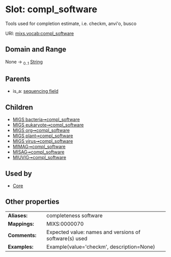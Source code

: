
# Slot: compl_software


Tools used for completion estimate, i.e. checkm, anvi'o, busco

URI: [mixs.vocab:compl_software](https://w3id.org/mixs/vocab/compl_software)


## Domain and Range

None &#8594;  <sub>0..1</sub> [String](types/String.md)

## Parents

 *  is_a: [sequencing field](sequencing_field.md)

## Children

 *  [MIGS bacteria➞compl_software](MIGS_bacteria_compl_software.md)
 *  [MIGS eukaryote➞compl_software](MIGS_eukaryote_compl_software.md)
 *  [MIGS org➞compl_software](MIGS_org_compl_software.md)
 *  [MIGS plant➞compl_software](MIGS_plant_compl_software.md)
 *  [MIGS virus➞compl_software](MIGS_virus_compl_software.md)
 *  [MIMAG➞compl_software](MIMAG_compl_software.md)
 *  [MISAG➞compl_software](MISAG_compl_software.md)
 *  [MIUVIG➞compl_software](MIUVIG_compl_software.md)

## Used by

 * [Core](Core.md)

## Other properties

|  |  |  |
| --- | --- | --- |
| **Aliases:** | | completeness software |
| **Mappings:** | | MIXS:0000070 |
| **Comments:** | | Expected value: names and versions of software(s) used |
| **Examples:** | | Example(value='checkm', description=None) |

